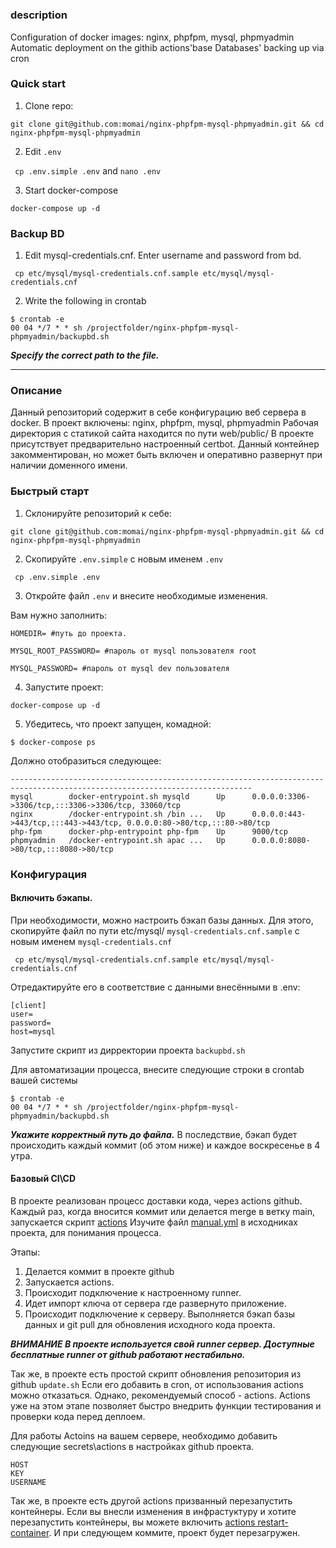 #  

### description
Configuration of docker images: nginx, phpfpm, mysql, phpmyadmin
Automatic deployment on the githib actions'base 
Databases' backing up via cron


### Quick start

1. Clone repo:

```git clone git@github.com:momai/nginx-phpfpm-mysql-phpmyadmin.git && cd nginx-phpfpm-mysql-phpmyadmin ```

2. Edit ```.env```

``` cp .env.simple .env``` and ```nano .env```

3. Start docker-compose

 ```docker-compose up -d```
 
 
 ### Backup BD
 
 1. Edit mysql-credentials.cnf. Enter username and password from bd.
 
 ``` cp etc/mysql/mysql-credentials.cnf.sample etc/mysql/mysql-credentials.cnf```
 
 2. Write the following in crontab
 
 ```
$ crontab -e
00 04 */7 * * sh /projectfolder/nginx-phpfpm-mysql-phpmyadmin/backupbd.sh
```
***Specify the correct path to the file.*** 
 
 
 
------------

### Описание 
Данный репозиторий содержит в себе конфигурацию веб сервера в docker. В проект включены: nginx, phpfpm, mysql, phpmyadmin
Рабочая директория с статикой сайта находится по пути web/public/
В проекте присутствует предварительно настроенный certbot. Данный контейнер закомментирован, но может быть включен и оперативно развернут при наличии доменного имени. 

### Быстрый старт

1. Склонируйте репозиторий к себе:

  ```git clone git@github.com:momai/nginx-phpfpm-mysql-phpmyadmin.git && cd nginx-phpfpm-mysql-phpmyadmin ```
  
2. Скопируйте ```.env.simple``` с новым именем ```.env```
  
  ``` cp .env.simple .env```
  
3. Откройте файл ```.env``` и внесите необходимые изменения. 
  
  Вам нужно заполнить:
  
  ```
  HOMEDIR= #путь до проекта.
  
  MYSQL_ROOT_PASSWORD= #пароль от mysql пользователя root
  
  MYSQL_PASSWORD= #пароль от mysql dev пользователя
  ```
  
  
4.  Запустите проект:
  
  ```docker-compose up -d```
  
5. Убедитесь, что проект запущен, комадной:
  
```$ docker-compose ps```

Должно отобразиться следующее:

```Name                 Command               State                                   Ports
----------------------------------------------------------------------------------------------------------------------------
mysql        docker-entrypoint.sh mysqld      Up      0.0.0.0:3306->3306/tcp,:::3306->3306/tcp, 33060/tcp
nginx        /docker-entrypoint.sh /bin ...   Up      0.0.0.0:443->443/tcp,:::443->443/tcp, 0.0.0.0:80->80/tcp,:::80->80/tcp
php-fpm      docker-php-entrypoint php-fpm    Up      9000/tcp
phpmyadmin   /docker-entrypoint.sh apac ...   Up      0.0.0.0:8080->80/tcp,:::8080->80/tcp
```


### Конфигурация

#### Включить бэкапы.

При необходимости, можно настроить бэкап базы данных. Для этого, скопируйте файл по пути etc/mysql/ ```mysql-credentials.cnf.sample``` с новым именем ```mysql-credentials.cnf```

``` cp etc/mysql/mysql-credentials.cnf.sample etc/mysql/mysql-credentials.cnf```

Отредактируйте его в соответствие с данными внесёнными в .env:
```
[client]
user=
password=
host=mysql
```

Запустите скрипт из дирректории проекта ```backupbd.sh```

Для автоматизации процесса, внесите следующие строки в crontab вашей системы
```
$ crontab -e
00 04 */7 * * sh /projectfolder/nginx-phpfpm-mysql-phpmyadmin/backupbd.sh
```
***Укажите корректный путь до файла.*** В последствие, бэкап будет происходить каждый коммит (об этом ниже) и каждое воскресенье в 4 утра.


#### Базовый CI\CD

В проекте реализован процесс доставки кода, через actions github. Каждый раз, когда вносится коммит или делается merge в ветку main, запускается скрипт [actions](https://github.com/momai/nginx-phpfpm-mysql-phpmyadmin/actions/workflows/manual.yml)
Изучите файл [manual.yml](https://github.com/momai/nginx-phpfpm-mysql-phpmyadmin/blob/main/.github/workflows/manual.yml) в исходниках проекта, для понимания процесса.

Этапы:
1. Делается коммит в проекте github
2. Запускается actions.
3. Происходит подключение к настроенному runner.
4. Идет импорт ключа от сервера где развернуто приложение.
5. Происходит подключение к серверу. Выполняется бэкап базы данных и  git pull для обновления исходного кода проекта.

***ВНИМАНИЕ В проекте используется свой runner сервер. Доступные бесплатные runner от github работают нестабильно.***

Так же, в проекте есть простой скрипт обновления репозитория из github ```update.sh``` Если его добавить в cron, от использования actions можно отказаться. Однако, рекомендуемый способ - actions.
Actions уже на этом этапе позволяет быстро внедрить функции тестирования и проверки кода перед деплоем.

Для работы Actoins на вашем сервере, необходимо добавить следующие secrets\actions в настройках github проекта.
```
HOST
KEY
USERNAME
```

Так же, в проекте есть другой actions призванный перезапустить контейнеры. Если вы внесли изменения в инфрастуктуру и хотите перезапустить контейнеры, вы можете включить [actions restart-container](https://github.com/momai/nginx-phpfpm-mysql-phpmyadmin/blob/main/.github/workflows/restart-container.yml). И при следующем коммите, проект будет перезагружен. 




